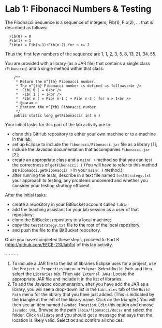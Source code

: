 Lab 1: Fibonacci Numbers & Testing
======

The Fibonacci Sequence is a sequence of integers, Fib(1), Fib(2), ... that is described as follows:
```
  Fib(0) = 0
  Fib(1) = 1
  Fib(n) = Fib(n-1)+Fib(n-2) for n >= 2
```
Thus the first few numbers of the sequence are 1, 1, 2, 3, 5, 8, 13, 21, 34, 55.

You are provided with a library (as a JAR file) that contains a single class (`Fibonacci`) and a single method within that class:
```
	/**
	 * Return the n^{th} Fibonacci number.
	 * The n^{th} Fibonacci number is defined as follows:<br />
	 * 	Fib( 0 ) = 0<br />
	 * 	Fib( 1 ) = 1<br />
	 * 	Fib( n ) = Fib( n-1 ) + Fib( n-2 ) for n > 1<br />
	 * @param n
	 * @return the n^{th} Fibonacci number
	 */
	public static long getFibonacci( int n ) 
```

Your initial tasks for this part of the lab activity are to:
* clone this GitHub repository to either your own machine or to a machine in the lab;
* set up Eclipse to include the `fibonacci/Fibonacci.jar` file as a library [1];
* include the Javadoc documentation that accompanies `Fibonacci.jar` [2];
* create an appropriate class and a `main( )` method so that you can test the correctness of `getFibonacci( )` (You will have to refer to this method as `Fibonacci.getFibonacci( )` in your `main( )` method.);
* after running the tests, describe in a text file named `testStrategy.txt` your approach to testing, any problems uncovered and whether you consider your testing strategy efficient.

After the initial tasks:
* create a repository in your BitBucket account called `lab1a`;
* add the teaching assistant for your lab session as a user of that repository;
* clone the BitBucket repository to a local machine;
* copy the `testStrategy.txt` file to the root of the local repository;
* and push the file to the BitBucket repository.

Once you have completed these steps, proceed to Part B (http://github.com/EECE-210/lab1b) of this lab activity.

=====

1. To include a JAR file to the list of libraries Eclipse uses for a project, use the `Project > Properties` menu in Eclipse. Select `Build Path` and then select the `Libraries` tab. Then `Add External JARs`. Locate the appropriate JAR file and include it in the list of libraries. 
2. To add the Javadoc documentation, after you have add the JAR as a library, you will see a drop-down list in the `Libraries` tab of the `Build Path` menu for the library that you have just added. (This is indicated by the triangle at the left of the library name. Click on the triangle.) You will then see an item named `Javadoc location`. `Edit` this option and choose `Javadoc URL`. Browse to the path `lab1a/fibonacci/docs/` and select the folder. Click `Validate` and you should get a message that says that the location is likely valid. Select `OK` and confirm all choices.

